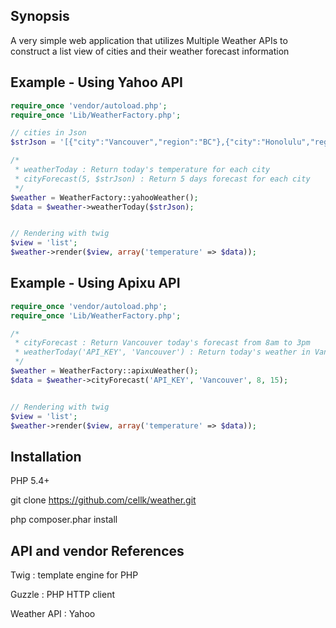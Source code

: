 ## Synopsis

A very simple web application that utilizes Multiple Weather APIs to construct a list view of cities and their weather forecast information

## Example - Using Yahoo API

```php
require_once 'vendor/autoload.php';
require_once 'Lib/WeatherFactory.php';

// cities in Json
$strJson = '[{"city":"Vancouver","region":"BC"},{"city":"Honolulu","region":"HI"},{"city":"San Diego","region":"CA"},{"city":"Havana","region":"CH"}]';

/* 
 * weatherToday : Return today's temperature for each city
 * cityForecast(5, $strJson) : Return 5 days forecast for each city
 */
$weather = WeatherFactory::yahooWeather();
$data = $weather->weatherToday($strJson);


// Rendering with twig
$view = 'list';
$weather->render($view, array('temperature' => $data));
```
## Example - Using Apixu API
```php
require_once 'vendor/autoload.php';
require_once 'Lib/WeatherFactory.php';

/* 
 * cityForecast : Return Vancouver today's forecast from 8am to 3pm
 * weatherToday('API_KEY', 'Vancouver') : Return today's weather in Vancouver
 */
$weather = WeatherFactory::apixuWeather();
$data = $weather->cityForecast('API_KEY', 'Vancouver', 8, 15);


// Rendering with twig
$view = 'list';
$weather->render($view, array('temperature' => $data));
```

## Installation

PHP 5.4+

git clone https://github.com/cellk/weather.git

php composer.phar install

## API and vendor References

Twig : template engine for PHP

Guzzle : PHP HTTP client

Weather API : Yahoo

